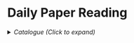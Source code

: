 # Daily Paper Reading

<details><summary><em>Catalogue (Click to expand)</em></summary>

<br>

- Detection
    - Video
      - [Memory Mechanism](Detection/Video/memory_mechanism_in_video_detection.md)
    - Single Frame Detector
      - [RCNN](Detection/Single%20Frame%20Detector/RCNN.md)
      - [Faster RCNN](Detection/Single%20Frame%20Detector/FasterRCNN.md)
      - [YOLOv1](Detection/Single%20Frame%20Detector/YOLOv1.md)
      - [OHEM (Online Hard Example Mining)](Detection/Single%20Frame%20Detector/OHEM.md)
      - [SSD](Detection/Single%20Frame%20Detector/SSD.md)
      - [RFCN](Detection/Single%20Frame%20Detector/RFCN.md)
      - [Mask RCNN](Detection/Single%20Frame%20Detector/MaskRCNN.md)
      - [Focal Loss](Detection/Single%20Frame%20Detector/FocalLoss.md)
      - [FPN](Detection/Single%20Frame%20Detector/FPN.md)
- Vision-Language Model
    - General Task
    - Application
      - [Medical Image](Vision%20Language%20Model/Application/medical_image.md)

</details>

